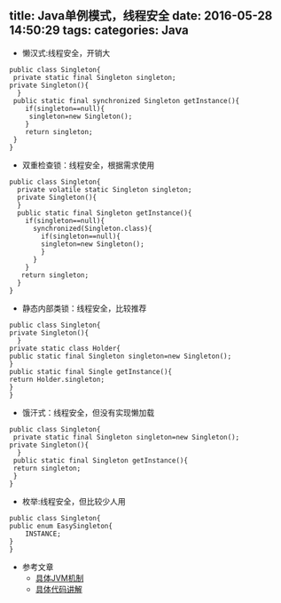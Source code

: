 title: Java单例模式，线程安全
date: 2016-05-28 14:50:29
tags:
categories: Java
---

- 懒汉式:线程安全，开销大

````
public class Singleton{
 private static final Singleton singleton;
private Singleton(){
  }
 public static final synchronized Singleton getInstance(){
 	if(singleton==null){
 	 singleton=new Singleton();
 	}
 	return singleton;
 }
}
````
- 双重检查锁：线程安全，根据需求使用

````
public class Singleton{
  private volatile static Singleton singleton;
  private Singleton(){
  }
  public static final Singleton getInstance(){
  	if(singleton==null){
  	  synchronized(Singleton.class){
  	    if(singleton==null){
  	    singleton=new Singleton();
  	    }
  	  }
  	}
   return singleton;
  }
}

````
- 静态内部类锁：线程安全，比较推荐

````
public class Singleton{
private Singleton(){
  }
private static class Holder{
public static final Singleton singleton=new Singleton();
}
public static final Single getInstance(){
return Holder.singleton;
}
}
````
- 饿汗式：线程安全，但没有实现懒加载

````
public class Singleton{
 private static final Singleton singleton=new Singleton();
private Singleton(){
  }
 public static final Singleton getInstance(){
 return singleton;
 }
}
````
- 枚举:线程安全，但比较少人用

````
public class Singleton{
public enum EasySingleton{
    INSTANCE;
}
}
````

- 参考文章
	- [具体JVM机制](http://www.infoq.com/cn/articles/double-checked-locking-with-delay-initialization)
	- [具体代码讲解](http://wuchong.me/blog/2014/08/28/how-to-correctly-write-singleton-pattern/)